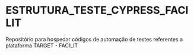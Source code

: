 # ESTRUTURA_TESTE_CYPRESS_FACILIT
Repositório para hospedar códigos de automação de testes referentes a plataforma TARGET - FACILIT
